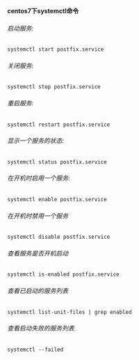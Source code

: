 __centos7下systemctl命令__


###### 启动服务:   
``systemctl start postfix.service``

###### 关闭服务:  
``systemctl stop postfix.service``

###### 重启服务:    
``systemctl restart postfix.service``

###### 显示一个服务的状态:  
``systemctl status postfix.service``

###### 在开机时启用一个服务:    
``systemctl enable postfix.service``

###### 在开机时禁用一个服务
``systemctl disable postfix.service``

###### 查看服务是否开机启动  
``systemctl is-enabled postfix.service``

###### 查看已启动的服务列表   
``systemctl list-unit-files | grep enabled``

###### 查看启动失败的服务列表      
``systemctl --failed``

